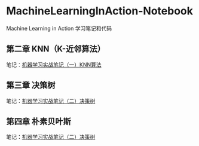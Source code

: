 # MachineLearningInAction-Notebook
Machine Learning in Action 学习笔记和代码
## 第二章 KNN（K-近邻算法）
笔记：[机器学习实战笔记（一）KNN算法][1]
## 第三章 决策树
笔记：[机器学习实战笔记（二）决策树][2]
## 第四章 朴素贝叶斯
笔记：[机器学习实战笔记（二）决策树][3]

  [1]: https://blog.csdn.net/whjkm/article/details/80061382
  [2]: https://blog.csdn.net/whjkm/article/details/80188666
  [3]: https://blog.csdn.net/whjkm/article/details/80409119